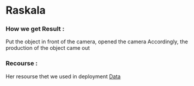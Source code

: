 # Raskala

### How we get Result :
Put the object in front of the camera, opened the camera Accordingly,
the production of the object came out



### Recourse :
Her resourse thet we used in deployment 
<a href="https://github.com/microsoft/TrashClassifier/blob/master/rpi_trash_classifier.py">Data</a>
